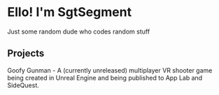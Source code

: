 # Ello! I'm SgtSegment
Just some random dude who codes random stuff

## Projects
Goofy Gunman - A (currently unreleased) multiplayer VR shooter game being created in Unreal Engine and being published to App Lab and SideQuest.
<!---
SgtSegment/SgtSegment is a ✨ special ✨ repository because its `README.md` (this file) appears on your GitHub profile.
You can click the Preview link to take a look at your changes.
--->
